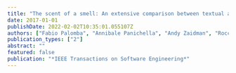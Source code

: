 ```yaml
---
title: "The scent of a smell: An extensive comparison between textual and structural smells"
date: 2017-01-01
publishDate: 2022-02-02T10:35:01.055107Z
authors: ["Fabio Palomba", "Annibale Panichella", "Andy Zaidman", "Rocco Oliveto", "Andrea De Lucia"]
publication_types: ["2"]
abstract: ""
featured: false
publication: "*IEEE Transactions on Software Engineering*"
---
```


